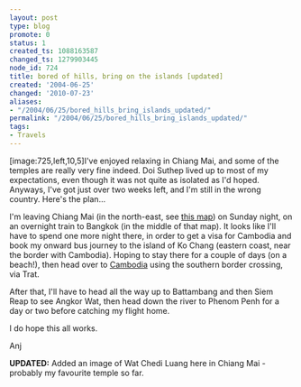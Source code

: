 ```yaml
---
layout: post
type: blog
promote: 0
status: 1
created_ts: 1088163587
changed_ts: 1279903445
node_id: 724
title: bored of hills, bring on the islands [updated]
created: '2004-06-25'
changed: '2010-07-23'
aliases:
- "/2004/06/25/bored_hills_bring_islands_updated/"
permalink: "/2004/06/25/bored_hills_bring_islands_updated/"
tags:
- Travels
---
```

[image:725,left,10,5]I've enjoyed relaxing in Chiang Mai, and some of the temples are really very fine indeed.  Doi Suthep lived up to most of my expectations, even though it was not quite as isolated as I'd hoped.  Anyways, I've got just over two weeks left, and I'm still in the wrong country.  Here's the plan...
<!--break-->
I'm leaving Chiang Mai (in the north-east, see [this map](http://www.asiatravel.com/thaimap.html)) on Sunday night, on an overnight train to Bangkok (in the middle of that map).  It looks like I'll have to spend one more night there, in order to get a visa for Cambodia and book my onward bus journey to the island of Ko Chang (eastern coast, near the border with Cambodia).  Hoping to stay there for a couple of days (on a beach!), then head over to [Cambodia](http://www.asiatravel.com/cambmap.html) using the southern border crossing, via Trat.

After that, I'll have to head all the way up to Battambang and then Siem Reap to see Angkor Wat, then head down the river to Phenom Penh for a day or two before catching my flight home.

I do hope this all works.

Anj

__UPDATED:__ Added an image of Wat Chedi Luang here in Chiang Mai - probably my favourite temple so far.
